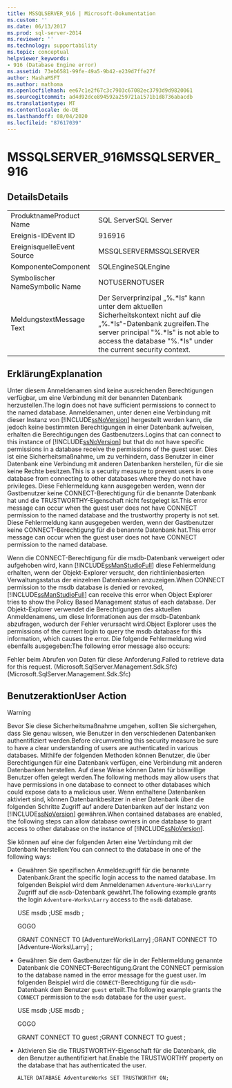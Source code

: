 ```yaml
---
title: MSSQLSERVER_916 | Microsoft-Dokumentation
ms.custom: ''
ms.date: 06/13/2017
ms.prod: sql-server-2014
ms.reviewer: ''
ms.technology: supportability
ms.topic: conceptual
helpviewer_keywords:
- 916 (Database Engine error)
ms.assetid: 73eb6581-99fe-49a5-9b42-e239d7ffe27f
author: MashaMSFT
ms.author: mathoma
ms.openlocfilehash: ee67c1e2f67c3c7903c67082ec3793d9d9820061
ms.sourcegitcommit: ad4d92dce894592a259721a1571b1d8736abacdb
ms.translationtype: MT
ms.contentlocale: de-DE
ms.lasthandoff: 08/04/2020
ms.locfileid: "87617039"
---
```

# <a name="mssqlserver_916"></a><span data-ttu-id="797e1-102">MSSQLSERVER_916</span><span class="sxs-lookup"><span data-stu-id="797e1-102">MSSQLSERVER_916</span></span>
    
## <a name="details"></a><span data-ttu-id="797e1-103">Details</span><span class="sxs-lookup"><span data-stu-id="797e1-103">Details</span></span>  
  
|||  
|-|-|  
|<span data-ttu-id="797e1-104">Produktname</span><span class="sxs-lookup"><span data-stu-id="797e1-104">Product Name</span></span>|<span data-ttu-id="797e1-105">SQL Server</span><span class="sxs-lookup"><span data-stu-id="797e1-105">SQL Server</span></span>|  
|<span data-ttu-id="797e1-106">Ereignis-ID</span><span class="sxs-lookup"><span data-stu-id="797e1-106">Event ID</span></span>|<span data-ttu-id="797e1-107">916</span><span class="sxs-lookup"><span data-stu-id="797e1-107">916</span></span>|  
|<span data-ttu-id="797e1-108">Ereignisquelle</span><span class="sxs-lookup"><span data-stu-id="797e1-108">Event Source</span></span>|<span data-ttu-id="797e1-109">MSSQLSERVER</span><span class="sxs-lookup"><span data-stu-id="797e1-109">MSSQLSERVER</span></span>|  
|<span data-ttu-id="797e1-110">Komponente</span><span class="sxs-lookup"><span data-stu-id="797e1-110">Component</span></span>|<span data-ttu-id="797e1-111">SQLEngine</span><span class="sxs-lookup"><span data-stu-id="797e1-111">SQLEngine</span></span>|  
|<span data-ttu-id="797e1-112">Symbolischer Name</span><span class="sxs-lookup"><span data-stu-id="797e1-112">Symbolic Name</span></span>|<span data-ttu-id="797e1-113">NOTUSER</span><span class="sxs-lookup"><span data-stu-id="797e1-113">NOTUSER</span></span>|  
|<span data-ttu-id="797e1-114">Meldungstext</span><span class="sxs-lookup"><span data-stu-id="797e1-114">Message Text</span></span>|<span data-ttu-id="797e1-115">Der Serverprinzipal „%.\*ls“ kann unter dem aktuellen Sicherheitskontext nicht auf die „%.\*ls“-Datenbank zugreifen.</span><span class="sxs-lookup"><span data-stu-id="797e1-115">The server principal "%.\*ls" is not able to access the database "%.\*ls" under the current security context.</span></span>|  
  
## <a name="explanation"></a><span data-ttu-id="797e1-116">Erklärung</span><span class="sxs-lookup"><span data-stu-id="797e1-116">Explanation</span></span>  
 <span data-ttu-id="797e1-117">Unter diesem Anmeldenamen sind keine ausreichenden Berechtigungen verfügbar, um eine Verbindung mit der benannten Datenbank herzustellen.</span><span class="sxs-lookup"><span data-stu-id="797e1-117">The login does not have sufficient permissions to connect to the named database.</span></span> <span data-ttu-id="797e1-118">Anmeldenamen, unter denen eine Verbindung mit dieser Instanz von [!INCLUDE[ssNoVersion](../../includes/ssnoversion-md.md)] hergestellt werden kann, die jedoch keine bestimmten Berechtigungen in einer Datenbank aufweisen, erhalten die Berechtigungen des Gastbenutzers.</span><span class="sxs-lookup"><span data-stu-id="797e1-118">Logins that can connect to this instance of [!INCLUDE[ssNoVersion](../../includes/ssnoversion-md.md)] but that do not have specific permissions in a database receive the permissions of the guest user.</span></span> <span data-ttu-id="797e1-119">Dies ist eine Sicherheitsmaßnahme, um zu verhindern, dass Benutzer in einer Datenbank eine Verbindung mit anderen Datenbanken herstellen, für die sie keine Rechte besitzen.</span><span class="sxs-lookup"><span data-stu-id="797e1-119">This is a security measure to prevent users in one database from connecting to other databases where they do not have privileges.</span></span> <span data-ttu-id="797e1-120">Diese Fehlermeldung kann ausgegeben werden, wenn der Gastbenutzer keine CONNECT-Berechtigung für die benannte Datenbank hat und die TRUSTWORTHY-Eigenschaft nicht festgelegt ist.</span><span class="sxs-lookup"><span data-stu-id="797e1-120">This error message can occur when the guest user does not have CONNECT permission to the named database and the trustworthy property is not set.</span></span> <span data-ttu-id="797e1-121">Diese Fehlermeldung kann ausgegeben werden, wenn der Gastbenutzer keine CONNECT-Berechtigung für die benannte Datenbank hat.</span><span class="sxs-lookup"><span data-stu-id="797e1-121">This error message can occur when the guest user does not have CONNECT permission to the named database.</span></span>  
  
 <span data-ttu-id="797e1-122">Wenn die CONNECT-Berechtigung für die msdb-Datenbank verweigert oder aufgehoben wird, kann [!INCLUDE[ssManStudioFull](../../includes/ssmanstudiofull-md.md)] diese Fehlermeldung erhalten, wenn der Objekt-Explorer versucht, den richtlinienbasierten Verwaltungsstatus der einzelnen Datenbanken anzuzeigen.</span><span class="sxs-lookup"><span data-stu-id="797e1-122">When CONNECT permission to the msdb database is denied or revoked, [!INCLUDE[ssManStudioFull](../../includes/ssmanstudiofull-md.md)] can receive this error when Object Explorer tries to show the Policy Based Management status of each database.</span></span> <span data-ttu-id="797e1-123">Der Objekt-Explorer verwendet die Berechtigungen des aktuellen Anmeldenamens, um diese Informationen aus der msdb-Datenbank abzufragen, wodurch der Fehler verursacht wird.</span><span class="sxs-lookup"><span data-stu-id="797e1-123">Object Explorer uses the permissions of the current login to query the msdb database for this information, which causes the error.</span></span> <span data-ttu-id="797e1-124">Die folgende Fehlermeldung wird ebenfalls ausgegeben:</span><span class="sxs-lookup"><span data-stu-id="797e1-124">The following error message also occurs:</span></span>  
  
 <span data-ttu-id="797e1-125">Fehler beim Abrufen von Daten für diese Anforderung.</span><span class="sxs-lookup"><span data-stu-id="797e1-125">Failed to retrieve data for this request.</span></span> <span data-ttu-id="797e1-126">(Microsoft.SqlServer.Management.Sdk.Sfc)</span><span class="sxs-lookup"><span data-stu-id="797e1-126">(Microsoft.SqlServer.Management.Sdk.Sfc)</span></span>  
  
## <a name="user-action"></a><span data-ttu-id="797e1-127">Benutzeraktion</span><span class="sxs-lookup"><span data-stu-id="797e1-127">User Action</span></span>  
  
> [!WARNING]  
>  <span data-ttu-id="797e1-128">Bevor Sie diese Sicherheitsmaßnahme umgehen, sollten Sie sichergehen, dass Sie genau wissen, wie Benutzer in den verschiedenen Datenbanken authentifiziert werden.</span><span class="sxs-lookup"><span data-stu-id="797e1-128">Before circumventing this security measure be sure to have a clear understanding of users are authenticated in various databases.</span></span> <span data-ttu-id="797e1-129">Mithilfe der folgenden Methoden können Benutzer, die über Berechtigungen für eine Datenbank verfügen, eine Verbindung mit anderen Datenbanken herstellen. Auf diese Weise können Daten für böswillige Benutzer offen gelegt werden.</span><span class="sxs-lookup"><span data-stu-id="797e1-129">The following methods may allow users that have permissions in one database to connect to other databases which could expose data to a malicious user.</span></span> <span data-ttu-id="797e1-130">Wenn enthaltene Datenbanken aktiviert sind, können Datenbankbesitzer in einer Datenbank über die folgenden Schritte Zugriff auf andere Datenbanken auf der Instanz von [!INCLUDE[ssNoVersion](../../includes/ssnoversion-md.md)] gewähren.</span><span class="sxs-lookup"><span data-stu-id="797e1-130">When contained databases are enabled, the following steps can allow database owners in one database to grant access to other database on the instance of [!INCLUDE[ssNoVersion](../../includes/ssnoversion-md.md)].</span></span>  
  
 <span data-ttu-id="797e1-131">Sie können auf eine der folgenden Arten eine Verbindung mit der Datenbank herstellen:</span><span class="sxs-lookup"><span data-stu-id="797e1-131">You can connect to the database in one of the following ways:</span></span>  
  
-   <span data-ttu-id="797e1-132">Gewähren Sie spezifischen Anmeldezugriff für die benannte Datenbank.</span><span class="sxs-lookup"><span data-stu-id="797e1-132">Grant the specific login access to the named database.</span></span> <span data-ttu-id="797e1-133">Im folgenden Beispiel wird dem Anmeldenamen `Adventure-Works\Larry` Zugriff auf die `msdb`-Datenbank gewährt.</span><span class="sxs-lookup"><span data-stu-id="797e1-133">The following example grants the login `Adventure-Works\Larry` access to the `msdb` database.</span></span>  
  
     <span data-ttu-id="797e1-134">USE msdb ;</span><span class="sxs-lookup"><span data-stu-id="797e1-134">USE msdb ;</span></span>  
  
     <span data-ttu-id="797e1-135">GO</span><span class="sxs-lookup"><span data-stu-id="797e1-135">GO</span></span>  
  
     <span data-ttu-id="797e1-136">GRANT CONNECT TO [AdventureWorks\Larry] ;</span><span class="sxs-lookup"><span data-stu-id="797e1-136">GRANT CONNECT TO [Adventure-Works\Larry] ;</span></span>  
  
-   <span data-ttu-id="797e1-137">Gewähren Sie dem Gastbenutzer für die in der Fehlermeldung genannte Datenbank die CONNECT-Berechtigung.</span><span class="sxs-lookup"><span data-stu-id="797e1-137">Grant the CONNECT permission to the database named in the error message for the guest user.</span></span> <span data-ttu-id="797e1-138">Im folgenden Beispiel wird die `CONNECT`-Berechtigung für die `msdb`-Datenbank dem Benutzer `guest` erteilt.</span><span class="sxs-lookup"><span data-stu-id="797e1-138">The following example grants the `CONNECT` permission to the `msdb` database for the user `guest`.</span></span>  
  
     <span data-ttu-id="797e1-139">USE msdb ;</span><span class="sxs-lookup"><span data-stu-id="797e1-139">USE msdb ;</span></span>  
  
     <span data-ttu-id="797e1-140">GO</span><span class="sxs-lookup"><span data-stu-id="797e1-140">GO</span></span>  
  
     <span data-ttu-id="797e1-141">GRANT CONNECT TO guest ;</span><span class="sxs-lookup"><span data-stu-id="797e1-141">GRANT CONNECT TO guest ;</span></span>  
  
-   <span data-ttu-id="797e1-142">Aktivieren Sie die TRUSTWORTHY-Eigenschaft für die Datenbank, die den Benutzer authentifiziert hat.</span><span class="sxs-lookup"><span data-stu-id="797e1-142">Enable the TRUSTWORTHY property on the database that has authenticated the user.</span></span>  
  
     `ALTER DATABASE AdventureWorks SET TRUSTWORTHY ON;`  
  
  

